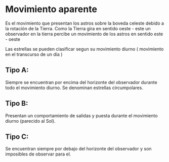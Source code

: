 # Movimiento aparente

Es el movimiento que presentan los astros sobre la boveda celeste debido a la rotación de la Tierra. Como la Tierra gira en sentido oeste - este un observador en la tierra percibe un movimiento de los astros en sentido este - oeste

Las estrellas se pueden clasificar segun su movimiento diurno ( movimiento en el transcurso de un día )

## Tipo A:

Siempre se encuentran por encima del horizonte del observador durante todo el movimiento diurno. Se denominan estrellas circumpolares.

## Tipo B:

Presentan un comportamiento de salidas y puesta durante el movimiento diurno (parecido al Sol).

## Tipo C:

Se encuentran siempre por debajo del horizonte del observador y son imposibles de observar para el.
